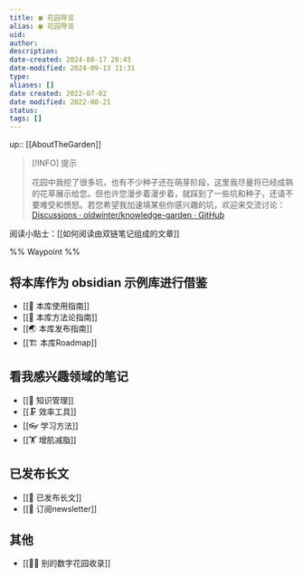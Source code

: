 ```yaml
---
title: 🍀 花园导览
alias: 🍀 花园导览
uid: 
author: 
description: 
date-created: 2024-08-17 20:43
date-modified: 2024-09-13 11:31
type: 
aliases: []
date created: 2022-07-02
date modified: 2022-08-21
status: 
tags: []
---
```


up:: [[AboutTheGarden]]

> [!INFO] 提示
>
> 花园中我挖了很多坑，也有不少种子还在萌芽阶段，这里我尽量将已经成熟的花草展示给您。但也许您漫步着漫步着，就踩到了一些坑和种子，还请不要难受和愤怒。若您希望我加速填某些你感兴趣的坑，欢迎来交流讨论：[Discussions · oldwinter/knowledge-garden · GitHub](https://github.com/oldwinter/knowledge-garden/discussions)

阅读小贴士：[[如何阅读由双链笔记组成的文章]]

%% Waypoint %%

## 将本库作为 obsidian 示例库进行借鉴

- [[🧰 本库使用指南]]
- [[🍫 本库方法论指南]]
- [[🌏 本库发布指南]]
- [[🏗 本库Roadmap]]

## 看我感兴趣领域的笔记

- [[🧀 知识管理]]
- [[🗜 效率工具]]
- [[👓 学习方法]]
- [[🏋 增肌减脂]]

## 已发布长文

- [[🏹 已发布长文]]
- [[📩 订阅newsletter]]

## 其他

- [[👬🏻 别的数字花园收录]]
